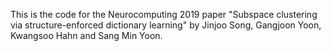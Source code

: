 This is the code for the Neurocomputing 2019 paper "Subspace clustering via structure-enforced dictionary learning" by Jinjoo Song, Gangjoon Yoon, Kwangsoo Hahn and Sang Min Yoon.

